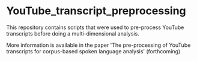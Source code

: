 # YouTube_transcript_preprocessing
This repository contains scripts that were used to pre-process YouTube transcripts before doing a multi-dimensional analysis.

More information is available in the paper 'The pre-processing of YouTube transcripts for corpus-based spoken language analysis' (forthcoming)
